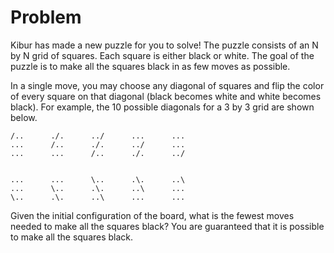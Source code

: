 # Problem

Kibur has made a new puzzle for you to solve! The puzzle consists of an N by N grid of squares. Each square is either black or white. The goal of the puzzle is to make all the squares black in as few moves as possible.

In a single move, you may choose any diagonal of squares and flip the color of every square on that diagonal (black becomes white and white becomes black). For example, the 10 possible diagonals for a 3 by 3 grid are shown below.

```text
/..      ./.      ../      ...      ...
...      /..      ./.      ../      ...
...      ...      /..      ./.      ../


...      ...      \..      .\.      ..\
...      \..      .\.      ..\      ...
\..      .\.      ..\      ...      ...
```

Given the initial configuration of the board, what is the fewest moves needed to make all the squares black? You are guaranteed that it is possible to make all the squares black.
